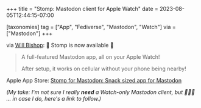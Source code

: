 +++
title = "Stomp: Mastodon client for Apple Watch"
date = 2023-08-05T12:44:15-07:00

[taxonomies]
tag = ["App", "Fediverse", "Mastodon", "Watch"]
via = ["Mastodon"]
+++

via [Will Bishop](https://mastodon.social/@willrbishop/110837956624621842): 🚀 Stomp is now available 🚀

<!-- more -->

> A full-featured Mastodon app, all on your Apple Watch!
>
> After setup, it works on cellular without your phone being nearby!

Apple App Store: [Stomp for Mastodon: Snack sized app for Mastodon](https://apps.apple.com/au/app/stomp-for-mastodon/id1670866247?ign-itscg=30200&ign-itsct=apps_box_link)

_(My take: I'm not sure I really **need** a Watch-only Mastodon client, but 🤷🏻‍♂️ ... in case I do, here's a link to follow.)_
